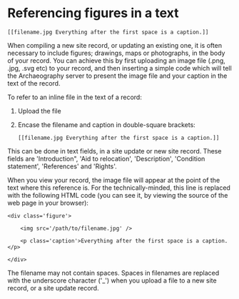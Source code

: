 Referencing figures in a text
=============================

    [[filename.jpg Everything after the first space is a caption.]]

When compiling a new site record, or updating an existing one, it is
often necessary to include figures; drawings, maps or photographs, in
the body of your record. You can achieve this by first uploading an
image file (.png, .jpg, .svg etc) to your record, and then inserting a
simple code which will tell the Archaeography server to present the
image file and your caption in the text of the record.

To refer to an inline file in the text of a record:

1.  Upload the file

2.  Encase the filename and caption in double-square brackets:

        [[filename.jpg Everything after the first space is a caption.]]

This can be done in text fields, in a site update or new site
record. These fields are 'Introduction", 'Aid to relocation',
'Description', 'Condition statement', 'References' and 'Rights'.

When you view your record, the image file will appear at the point of
the text where this reference is. For the technically-minded, this
line is replaced with the following HTML code (you can see it, by
viewing the source of the web page in your browser):

    <div class='figure'>

        <img src='/path/to/filename.jpg' />

        <p class='caption'>Everything after the first space is a caption.</p>

    </div>


The filename may not contain spaces. Spaces in filenames are replaced
with the underscore character ('_') when you upload a file to a new
site record, or a site update record.


